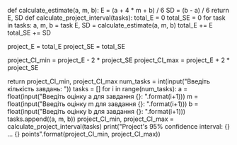 def calculate_estimate(a, m, b): E = (a + 4 * m + b) / 6 SD = (b - a) / 6 return E, SD
def calculate_project_interval(tasks): total_E = 0 total_SE = 0
for task in tasks:
    a, m, b = task
    E, SD = calculate_estimate(a, m, b)
    total_E += E
    total_SE += SD

project_E = total_E
project_SE = total_SE

project_CI_min = project_E - 2 * project_SE
project_CI_max = project_E + 2 * project_SE

return project_CI_min, project_CI_max
num_tasks = int(input("Введіть кількість завдань: ")) tasks = []
for i in range(num_tasks): a = float(input("Введіть оцінку a для завдання {}: ".format(i+1))) m = float(input("Введіть оцінку m для завдання {}: ".format(i+1))) b = float(input("Введіть оцінку b для завдання {}: ".format(i+1))) tasks.append((a, m, b))
project_CI_min, project_CI_max = calculate_project_interval(tasks)
print("Project's 95% confidence interval: {} ... {} points".format(project_CI_min, project_CI_max))
